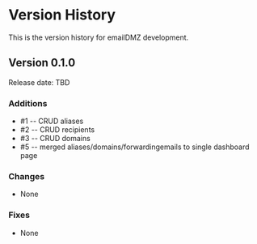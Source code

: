 # Version History

This is the version history for emailDMZ development.


## Version 0.1.0

Release date: TBD

### Additions

* #1 -- CRUD aliases
* #2 -- CRUD recipients
* #3 -- CRUD domains
* #5 -- merged aliases/domains/forwardingemails to single dashboard page

### Changes

* None

### Fixes

* None

